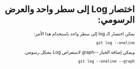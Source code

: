 <div dir="rtl">

# اختصار Log إلى سطر واحد والعرض الرسومي:


 يمكن اختصار الـ log إلى سطر واحد باستخدام هذا الأمر:

 `git log --oneline`

 ويمكن إضافة الخيار --graph لاستعراض Log بشكل رسومي.

 `git log --oneline --graph`

</div>